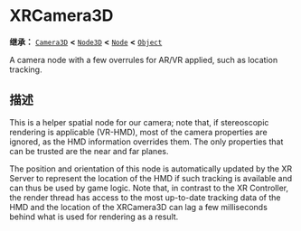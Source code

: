 <!-- ⚠ 请勿编辑本文件 ⚠ -->
<!-- 本文档使用脚本从 WeDot 引擎源码仓库生成。 -->
<!-- 生成脚本：https://github.com/WeDot-Engine/WeDot/tree/4.3/doc/tools/make_md.py； -->
<!-- 原文件：https://github.com/WeDot-Engine/WeDot/tree/4.3/doc/classes/XRCamera3D.xml。 -->

<div id="_class_xrcamera3d"></div>

# XRCamera3D

**继承：** [`Camera3D`](class_camera3d.md) **<** [`Node3D`](class_node3d.md) **<** [`Node`](class_node.md) **<** [`Object`](class_object.md)

A camera node with a few overrules for AR/VR applied, such as location tracking.

## 描述

This is a helper spatial node for our camera; note that, if stereoscopic rendering is applicable (VR-HMD), most of the camera properties are ignored, as the HMD information overrides them. The only properties that can be trusted are the near and far planes.

The position and orientation of this node is automatically updated by the XR Server to represent the location of the HMD if such tracking is available and can thus be used by game logic. Note that, in contrast to the XR Controller, the render thread has access to the most up-to-date tracking data of the HMD and the location of the XRCamera3D can lag a few milliseconds behind what is used for rendering as a result.

[^virtual]: 本方法通常需要用户覆盖才能生效。
[^const]: 本方法无副作用，不会修改该实例的任何成员变量。
[^vararg]: 本方法除了能接受在此处描述的参数外，还能够继续接受任意数量的参数。
[^constructor]: 本方法用于构造某个类型。
[^static]: 调用本方法无需实例，可直接使用类名进行调用。
[^operator]: 本方法描述的是使用本类型作为左操作数的有效运算符。
[^bitfield]: 这个值是由下列位标志构成位掩码的整数。
[^void]: 无返回值。
